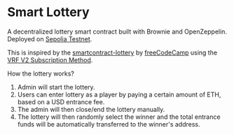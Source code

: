 # Smart Lottery
A decentralized lottery smart contract built with Brownie and OpenZeppelin. Deployed on [Sepolia Testnet](https://sepolia.dev/).

This is inspired by the [smartcontract-lottery](https://github.com/PatrickAlphaC/smartcontract-lottery) by [freeCodeCamp](https://www.youtube.com/watch?v=M576WGiDBdQ&list=PLzRreXG8NJkK0Vuvh-cbx6KJy8t8ml2OG&index=37) using the [VRF V2 Subscription Method](https://docs.chain.link/vrf/v2/subscription).

How the lottery works?
1. Admin will start the lottery.
2. Users can enter lottery as a player by paying a certain amount of ETH, based on a USD entrance fee.
3. The admin will then close/end the lottery manually.
4. The lottery will then randomly select the winner and the total entrance funds will be automatically transferred to the winner's address.